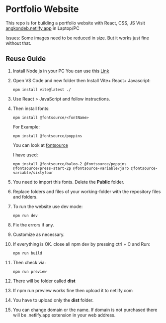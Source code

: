 # Portfolio Website
This repo is for building a portfolio website with React, CSS, JS
Visit  [angkondeb.netlify.app](https://angkondeb.netlify.app/) in Laptop/PC

Issues: Some images need to be reduced in size. But it works just fine without that.

## Reuse Guide
1. Install Node js in your PC 
   You can use this [Link](https://nodejs.org/en)
2. Open VS Code and new folder then Install Vite+  React+ Javascript:
   
   ```npm install vite@latest ./```
3. Use React > JavaScript and follow instructions.
4. Then install fonts:
   
   ```npm install @fontsource/<fontName>```
   
   For Example:
   
   ```npm install @fontsource/poppins```
   
   You can look at [fontsource](https://fontsource.org/)

   I have used:

   ```npm install @fontsource/baloo-2 @fontsource/poppins @fontsource/press-start-2p @fontsource-variable/jaro @fontsource-variable/sixtyfour```
5. You need to import this fonts. Delete the **Public** folder.
6. Replace folders and files of your working-folder with the repository files and folders.
7. To run the website use dev mode:

   ```npm run dev```

8. Fix the errors if any.
10. Customize as necessary.
10. If everything is OK. close all npm dev by pressing ctrl + C and Run:

    ```npm run build```
   
11. Then check via:

    ```npm run preview```

12. There will be folder called **dist**
13. If npm run preview works fine then upload it to netlify.com
14. You have to upload only the **dist** folder.
15. You can change domain or the name. If domain is not purchased there will be .netlify.app extension in your web address.

   


